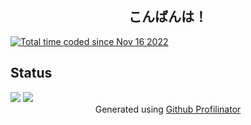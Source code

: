 ## <div align="center">こんばんは！</div>  
  

<div><a href="https://wakatime.com/@c337daad-4e92-4522-841e-478e58798c9c"><img src="https://wakatime.com/badge/user/c337daad-4e92-4522-841e-478e58798c9c.svg" alt="Total time coded since Nov 16 2022" /></a></div>  

## Status
  <img src="https://github-readme-stats.vercel.app/api?username=MizuYaYa&show_icons=true&count_private=true&hide_border=true"/>
  <img src="https://github-readme-stats.vercel.app/api/top-langs/?username=MizuYaYa&hide_border=true&layout=compact"/>  

<div align="center">Generated using <a href="https://profilinator.rishav.dev/" target="_blank">Github Profilinator</a></div>
